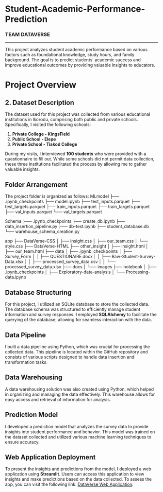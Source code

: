 # Student-Academic-Performance-Prediction

### TEAM DATAVERSE
***
This project analyzes student academic performance based on various factors such as foundational knowledge, study hours, and family background. The goal is to predict students' academic success and improve educational outcomes by providing valuable insights to educators.

# Project Overview

## 2. Dataset Description

The dataset used for this project was collected from various educational institutions in Ikorodu, comprising both public and private schools. Specifically, I visited the following schools:

1. **Private College - KingsField**
2. **Public School - Elepe**
3. **Private School - Tiakod College**

During my visits, I interviewed **100 students** who were provided with a questionnaire to fill out. While some schools did not permit data collection, these three institutions facilitated the process by allowing me to gather valuable insights.

## Folder Arrangement

The project folder is organized as follows:
MLmodel ├── .ipynb_checkpoints ├── model.ipynb ├── test_inputs.parquet ├── test_targets.parquet ├── train_inputs.parquet ├── train_targets.parquet ├── val_inputs.parquet └── val_targets.parquet

Schema ├── .ipynb_checkpoints ├── create_db.ipynb ├── data_insertion_pipeline.py ├── db-test.ipynb ├── student_database.db └── warehouse_schema_creation.py

app ├── DataVerse-CSS │ ├── insight.css │ ├── our_team.css │ └── style.css ├── DataVerse-HTML ├── other_insight │ ├── insight.html │ ├── our_team.html ├── data │ ├── .ipynb_checkpoints │ ├── Survey_Form │ │ ├── QUESTIONAIRE.docx │ │ ├── Raw-Student-Survey-Data.xlsx │ │ ├── processed_survey_data.csv │ │ └── processed_survey_data.xlsx ├── docs │ └── images ├── notebook │ ├── .ipynb_checkpoints │ ├── Exploratory-data-analysis │ └── Processing-data.ipynb


## Database Structuring

For this project, I utilized an SQLite database to store the collected data. The database schema was structured to efficiently manage student information and survey responses. I employed **SQLAlchemy** to facilitate the querying of the database, allowing for seamless interaction with the data.

## Data Pipeline

I built a data pipeline using Python, which was crucial for processing the collected data. This pipeline is located within the GitHub repository and consists of various scripts designed to handle data insertion and transformation tasks.

## Data Warehousing

A data warehousing solution was also created using Python, which helped in organizing and managing the data effectively. This warehouse allows for easy access and retrieval of information for analysis.

## Prediction Model

I developed a prediction model that analyzes the survey data to provide insights into student performance and behavior. This model was trained on the dataset collected and utilized various machine learning techniques to ensure accuracy.

## Web Application Deployment

To present the insights and predictions from the model, I deployed a web application using **Streamlit**. Users can access this application to view insights and make predictions based on the data collected. To assess the app, you can visit the following link: [DataVerse Web Application](https://magical-starburst-aa756b.netlify.app/app/dataverse-html/other_insight/insight2).

